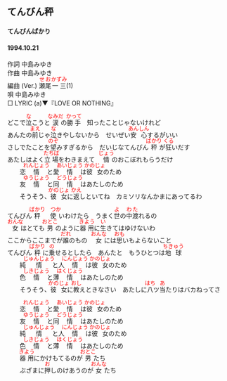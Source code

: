 <style type="text/css">
	ruby{
	    ruby-position: over;
	}
	ruby > rt{font-size: 12px;color:red;}
	p{font:16px;font-size: '楷体'}
</style>
## てんびん秤
#### てんびんばかり
#### 1994.10.21


作詞     中島みゆき　　　　　   
作曲      中島みゆき  　　　   
編曲 (Ver.) <ruby><rb>瀬尾</rb><rp>(</rp><rt>せお</rt><rp>)</rp></ruby><ruby><rb>一三</rb><rp>(</rp><rt>かずみ</rt><rp>)</rp></ruby>(1)　　　　    
唄     中島みゆき      
□ LYRIC (a)▼『LOVE OR NOTHING』     

どこで<ruby><rb>泣</rb><rp>(</rp><rt>な</rt><rp>)</rp></ruby>こうと<ruby><rb>涙</rb><rp>(</rp><rt>なみだ</rt><rp>)</rp></ruby>の<ruby><rb>勝手</rb><rp>(</rp><rt>かって</rt><rp>)</rp></ruby>　知ったことじゃないけれど  
あんたの<ruby><rb>前</rb><rp>(</rp><rt>まえ</rt><rp>)</rp></ruby>じゃ<ruby><rb>泣</rb><rp>(</rp><rt>な</rt><rp>)</rp></ruby>きやしないから　せいぜい<ruby><rb>安心</rb><rp>(</rp><rt>あんしん</rt><rp>)</rp></ruby>するがいい  
さしでたことを<ruby><rb>望</rb><rp>(</rp><rt>のぞ</rt><rp>)</rp></ruby>みすぎるから　だいじなてんびん<ruby><rb>秤</rb><rp>(</rp><rt>ばかり</rt><rp>)</rp></ruby>が<ruby><rb>狂</rb><rp>(</rp><rt>くる</rt><rp>)</rp></ruby>いだす  
あたしはよく<ruby><rb>立場</rb><rp>(</rp><rt>たちば</rt><rp>)</rp></ruby>をわきまえて　<ruby><rb>情</rb><rp>(</rp><rt>じょう</rt><rp>)</rp></ruby>のおこぼれもらうだけ  
　　恋<ruby><rb>情</rb><rp>(</rp><rt>れんじょう</rt><rp>)</rp></ruby>と愛<ruby><rb>情</rb><rp>(</rp><rt>あいじょう</rt><rp>)</rp></ruby>は<ruby><rb>彼女</rb><rp>(</rp><rt>かのじょ</rt><rp>)</rp></ruby>のため  
　　友<ruby><rb>情</rb><rp>(</rp><rt>ゆうじょう</rt><rp>)</rp></ruby>と同<ruby><rb>情</rb><rp>(</rp><rt>どうじょう</rt><rp>)</rp></ruby>はあたしのため  
　　そうそう、<ruby><rb>彼女</rb><rp>(</rp><rt>かのじょ</rt><rp>)</rp></ruby>に<ruby><rb>返</rb><rp>(</rp><rt>かえ</rt><rp>)</rp></ruby>しといてね　カミソリなんかまにあってるわ  
  
てんびん<ruby><rb>秤使</rb><rp>(</rp><rt>ばかり　つか</rt><rp>)</rp></ruby>いわけたら　うまく<ruby><rb>世</rb><rp>(</rp><rt>よ</rt><rp>)</rp></ruby>の<ruby><rb>中渡</rb><rp>(</rp><rt>わた</rt><rp>)</rp></ruby>れるの  
<ruby><rb>女</rb><rp>(</rp><rt>おんな</rt><rp>)</rp></ruby>はとても<ruby><rb>男</rb><rp>(</rp><rt>おとこ</rt><rp>)</rp></ruby>のように<ruby><rb>器用</rb><rp>(</rp><rt>きよう</rt><rp>)</rp></ruby>に<ruby><rb>生</rb><rp>(</rp><rt>い</rt><rp>)</rp></ruby>きてはゆけないわ  
ここからここまでが<ruby><rb>誰</rb><rp>(</rp><rt>だれ</rt><rp>)</rp></ruby>のもの　<ruby><rb>女</rb><rp>(</rp><rt>おんな</rt><rp>)</rp></ruby>には<ruby><rb>思</rb><rp>(</rp><rt>おも</rt><rp>)</rp></ruby>いもよらないこと  
てんびん<ruby><rb>秤</rb><rp>(</rp><rt>ばかり</rt><rp>)</rp></ruby>に<ruby><rb>乗</rb><rp>(</rp><rt>の</rt><rp>)</rp></ruby>せるとしたら　あんたと　もうひとつは<ruby><rb>地球</rb><rp>(</rp><rt>ちきゅう</rt><rp>)</rp></ruby>  
　　純<ruby><rb>情</rb><rp>(</rp><rt>じゅんじょう</rt><rp>)</rp></ruby>と人<ruby><rb>情</rb><rp>(</rp><rt>にんじょう</rt><rp>)</rp></ruby>は<ruby><rb>彼女</rb><rp>(</rp><rt>かのじょ</rt><rp>)</rp></ruby>のため  
　　色<ruby><rb>情</rb><rp>(</rp><rt>しきじょう</rt><rp>)</rp></ruby>と薄<ruby><rb>情</rb><rp>(</rp><rt>はくじょう</rt><rp>)</rp></ruby>はあたしのため  
　　そうそう、<ruby><rb>彼女</rb><rp>(</rp><rt>かのじょ</rt><rp>)</rp></ruby>に<ruby><rb>教</rb><rp>(</rp><rt>おし</rt><rp>)</rp></ruby>えときなさい　あたしに<ruby><rb>八</rb><rp>(</rp><rt>はち</rt><rp>)</rp></ruby>ツ<ruby><rb>当</rb><rp>(</rp><rt>あ</rt><rp>)</rp></ruby>たりはバカねってさ  
  
　　恋<ruby><rb>情</rb><rp>(</rp><rt>れんじょう</rt><rp>)</rp></ruby>と愛<ruby><rb>情</rb><rp>(</rp><rt>あいじょう</rt><rp>)</rp></ruby>は<ruby><rb>彼女</rb><rp>(</rp><rt>かのじょ</rt><rp>)</rp></ruby>のため  
　　友<ruby><rb>情</rb><rp>(</rp><rt>ゆうじょう</rt><rp>)</rp></ruby>と同<ruby><rb>情</rb><rp>(</rp><rt>どうじょう</rt><rp>)</rp></ruby>はあたしのため  
　　純<ruby><rb>情</rb><rp>(</rp><rt>じゅんじょう</rt><rp>)</rp></ruby>と人<ruby><rb>情</rb><rp>(</rp><rt>にんじょう</rt><rp>)</rp></ruby>は<ruby><rb>彼女</rb><rp>(</rp><rt>かのじょ</rt><rp>)</rp></ruby>のため  
　　色<ruby><rb>情</rb><rp>(</rp><rt>しきじょう</rt><rp>)</rp></ruby>と薄<ruby><rb>情</rb><rp>(</rp><rt>はくじょう</rt><rp>)</rp></ruby>はあたしのため  
　　<ruby><rb>器用</rb><rp>(</rp><rt>きよう</rt><rp>)</rp></ruby>にかけもてるのが<ruby><rb>男</rb><rp>(</rp><rt>おとこ</rt><rp>)</rp></ruby>たち  
　　ぶざまに<ruby><rb>押</rb><rp>(</rp><rt>お</rt><rp>)</rp></ruby>しのけあうのが<ruby><rb>女</rb><rp>(</rp><rt>おんな</rt><rp>)</rp></ruby>たち  